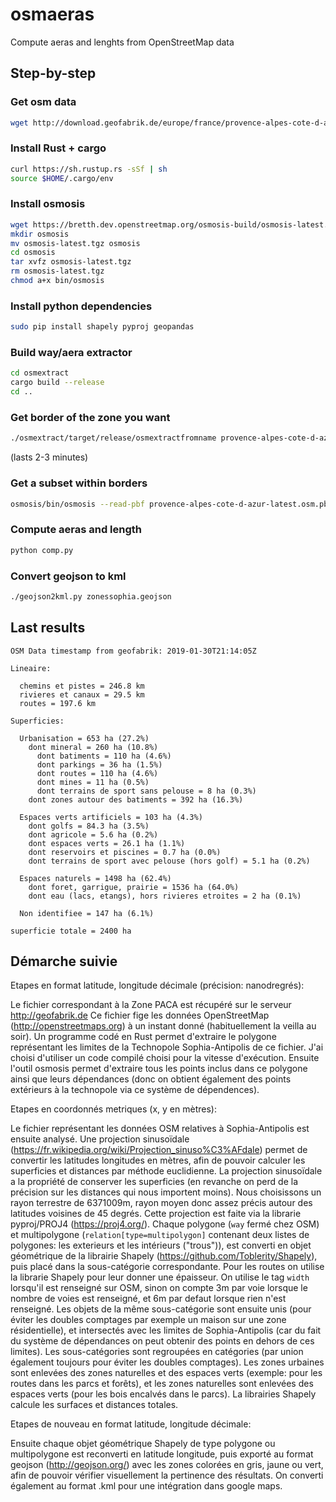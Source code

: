 # osmaeras

Compute aeras and lenghts from OpenStreetMap data

## Step-by-step

### Get osm data
```sh
wget http://download.geofabrik.de/europe/france/provence-alpes-cote-d-azur-latest.osm.pbf
```

### Install Rust + cargo
```sh
curl https://sh.rustup.rs -sSf | sh
source $HOME/.cargo/env
```

### Install osmosis
```sh
wget https://bretth.dev.openstreetmap.org/osmosis-build/osmosis-latest.tgz
mkdir osmosis
mv osmosis-latest.tgz osmosis
cd osmosis
tar xvfz osmosis-latest.tgz
rm osmosis-latest.tgz
chmod a+x bin/osmosis
```

### Install python dependencies
```sh
sudo pip install shapely pyproj geopandas
```

### Build way/aera extractor
```sh
cd osmextract
cargo build --release
cd ..
```

### Get border of the zone you want
```sh
./osmextract/target/release/osmextractfromname provence-alpes-cote-d-azur-latest.osm.pbf "Technopole de Sophia-Antipolis" > sophia.poly
```
(lasts 2-3 minutes)

### Get a subset within borders
```sh
osmosis/bin/osmosis --read-pbf provence-alpes-cote-d-azur-latest.osm.pbf --bounding-polygon file="sophia.poly" completeRelations=yes --write-xml file="sophia.osm"
```

### Compute aeras and length
```sh
python comp.py
```

### Convert geojson to kml
```sh
./geojson2kml.py zonessophia.geojson
```

## Last results

```
OSM Data timestamp from geofabrik: 2019-01-30T21:14:05Z

Lineaire:

  chemins et pistes = 246.8 km
  rivieres et canaux = 29.5 km
  routes = 197.6 km

Superficies:

  Urbanisation = 653 ha (27.2%)
    dont mineral = 260 ha (10.8%)
      dont batiments = 110 ha (4.6%)
      dont parkings = 36 ha (1.5%)
      dont routes = 110 ha (4.6%)
      dont mines = 11 ha (0.5%)
      dont terrains de sport sans pelouse = 8 ha (0.3%)
    dont zones autour des batiments = 392 ha (16.3%)

  Espaces verts artificiels = 103 ha (4.3%)
    dont golfs = 84.3 ha (3.5%)
    dont agricole = 5.6 ha (0.2%)
    dont espaces verts = 26.1 ha (1.1%)
    dont reservoirs et piscines = 0.7 ha (0.0%)
    dont terrains de sport avec pelouse (hors golf) = 5.1 ha (0.2%)

  Espaces naturels = 1498 ha (62.4%)
    dont foret, garrigue, prairie = 1536 ha (64.0%)
    dont eau (lacs, etangs), hors rivieres etroites = 2 ha (0.1%)

  Non identifiee = 147 ha (6.1%)

superficie totale = 2400 ha
```

## Démarche suivie

Etapes en format latitude, longitude décimale (précision: nanodregrés):

Le fichier correspondant à la Zone PACA est récupéré sur le serveur http://geofabrik.de Ce fichier fige les données OpenStreetMap (http://openstreetmaps.org) à un instant donné (habituellement la veilla au soir). Un programme codé en Rust permet d'extraire le polygone représentant les limites de la Technopole Sophia-Antipolis de ce fichier. J'ai choisi d'utiliser un code compilé choisi pour la vitesse d'exécution. Ensuite l'outil osmosis permet d'extraire tous les points inclus dans ce polygone ainsi que leurs dépendances (donc on obtient également des points extérieurs à la technopole via ce système de dépendences).

Etapes en coordonnés metriques (x, y en mètres):

Le fichier représentant les données OSM relatives à Sophia-Antipolis est ensuite analysé. Une projection sinusoïdale (https://fr.wikipedia.org/wiki/Projection_sinuso%C3%AFdale) permet de convertir les latitudes longitudes en mètres, afin de pouvoir calculer les superficies et distances par méthode euclidienne. La projection sinusoïdale a la propriété de conserver les superficies (en revanche on perd de la précision sur les distances qui nous importent moins). Nous choisissons un rayon terrestre de 6371009m, rayon moyen donc assez précis autour des latitudes voisines de 45 degrés. Cette projection est faite via la librarie pyproj/PROJ4 (https://proj4.org/).
Chaque polygone (`way` fermé chez OSM) et multipolygone (`relation[type=multipolygon]` contenant deux listes de polygones: les exterieurs et les intérieurs ("trous")), est converti en objet géométrique de la librairie Shapely (https://github.com/Toblerity/Shapely), puis placé dans la sous-catégorie correspondante. Pour les routes on utilise la librarie Shapely pour leur donner une épaisseur. On utilise le tag `width` lorsqu'il est renseigné sur OSM, sinon on compte 3m par voie lorsque le nombre de voies est renseigné, et 6m par defaut lorsque rien n'est renseigné.
Les objets de la même sous-catégorie sont ensuite unis (pour éviter les doubles comptages par exemple un maison sur une zone résidentielle), et intersectés avec les limites de Sophia-Antipolis (car du fait du système de dépendances on peut obtenir des points en dehors de ces limites).
Les sous-catégories sont regroupées en catégories (par union également toujours pour éviter les doubles comptages).
Les zones urbaines sont enlevées des zones naturelles et des espaces verts (exemple: pour les routes dans les parcs et forêts), et les zones naturelles sont enlevées des espaces verts (pour les bois encalvés dans le parcs).
La librairies Shapely calcule les surfaces et distances totales.

Etapes de nouveau en format latitude, longitude décimale:

Ensuite chaque objet géométrique Shapely de type polygone ou multipolygone est reconverti en latitude longitude, puis exporté au format geojson (http://geojson.org/) avec les zones colorées en gris, jaune ou vert, afin de pouvoir vérifier visuellement la pertinence des résultats. On converti également au format .kml pour une intégration dans google maps.
